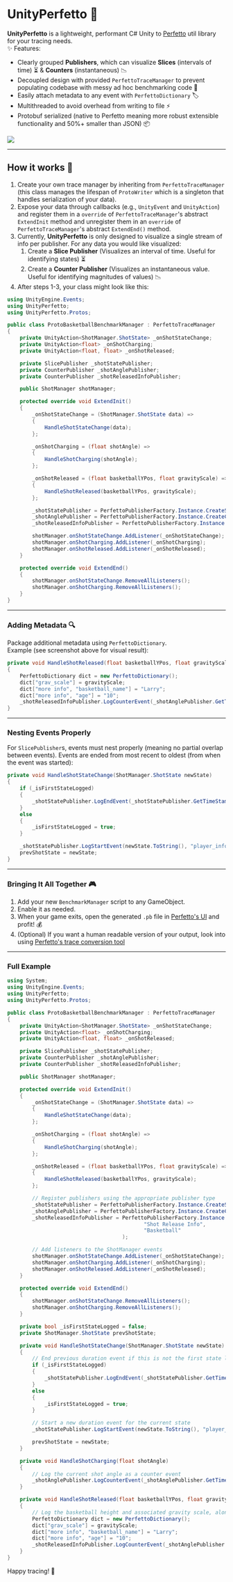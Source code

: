 # UnityPerfetto 🚀

**UnityPerfetto** is a lightweight, performant C# Unity to [Perfetto](https://perfetto.dev/) util library for your tracing needs.  
✨ Features:  
* Clearly grouped **Publishers**, which can visualize **Slices** (intervals of time) ⏳ & **Counters** (instantaneous) 📉  
* Decoupled design with provided `PerfettoTraceManager` to prevent populating codebase with messy ad hoc benchmarking code 🧹 
* Easily attach metadata to any event with `PerfettoDictionary` 🏷️  
* Multithreaded to avoid overhead from writing to file ⚡️
* Protobuf serialized (native to Perfetto meaning more robust extensible functionality and 50%+ smaller than JSON) 📦

<img src="assets/example.jpg">

---

## How it works 🔧

1. Create your own trace manager by inheriting from `PerfettoTraceManager` (this class manages the lifespan of `ProtoWriter` which is a singleton that handles serialization of your data).  
2. Expose your data through callbacks (e.g., `UnityEvent` and `UnityAction`) and register them in a `override` of `PerfettoTraceManager`'s abstract `ExtendInit` method and unregister them in an `override` of `PerfettoTraceManager`'s abstract `ExtendEnd()` method.  
3. Currently, **UnityPerfetto** is only designed to visualize a single stream of info per publisher. For any data you would like visualized:  
    1. Create a **Slice Publisher** (Visualizes an interval of time. Useful for identifying states) ⏳  
    2. Create a **Counter Publisher** (Visualizes an instantaneous value. Useful for identifying magnitudes of values) 📉  
4. After steps 1-3, your class might look like this:  

```csharp
using UnityEngine.Events;
using UnityPerfetto;
using UnityPerfetto.Protos;

public class ProtoBasketballBenchmarkManager : PerfettoTraceManager
{
    private UnityAction<ShotManager.ShotState> _onShotStateChange;
    private UnityAction<float> _onShotCharging;
    private UnityAction<float, float> _onShotReleased;

    private SlicePublisher _shotStatePublisher;
    private CounterPublisher _shotAnglePublisher;
    private CounterPublisher _shotReleasedInfoPublisher;

    public ShotManager shotManager;

    protected override void ExtendInit()
    {
        _onShotStateChange = (ShotManager.ShotState data) =>
        {
            HandleShotStateChange(data);
        };

        _onShotCharging = (float shotAngle) =>
        {
            HandleShotCharging(shotAngle);
        };

        _onShotReleased = (float basketballYPos, float gravityScale) =>
        {
            HandleShotReleased(basketballYPos, gravityScale);
        };

        _shotStatePublisher = PerfettoPublisherFactory.Instance.CreateSlicePublisher("Shot State", "Player");
        _shotAnglePublisher = PerfettoPublisherFactory.Instance.CreateCounterPublisher("Shot Angle", "Player");
        _shotReleasedInfoPublisher = PerfettoPublisherFactory.Instance.CreateCounterPublisher("Shot Release Info", "Basketball");

        shotManager.onShotStateChange.AddListener(_onShotStateChange);
        shotManager.onShotCharging.AddListener(_onShotCharging);
        shotManager.onShotReleased.AddListener(_onShotReleased);
    }

    protected override void ExtendEnd()
    {
        shotManager.onShotStateChange.RemoveAllListeners();
        shotManager.onShotCharging.RemoveAllListeners();
    }
}
```

---

### Adding Metadata 🔍

Package additional metadata using `PerfettoDictionary`.  
Example (see screenshot above for visual result):  

```csharp
private void HandleShotReleased(float basketballYPos, float gravityScale)
{
    PerfettoDictionary dict = new PerfettoDictionary();
    dict["grav_scale"] = gravityScale;
    dict["more info", "basketball_name"] = "Larry";
    dict["more info", "age"] = "10";
    _shotReleasedInfoPublisher.LogCounterEvent(_shotAnglePublisher.GetTimeStamp(), basketballYPos, dict);
}
```

---

### Nesting Events Properly

For `SlicePublisher`s, events must nest properly (meaning no partial overlap between events). Events are ended from most recent to oldest
(from when the event was started):  
```csharp
private void HandleShotStateChange(ShotManager.ShotState newState)
{
    if (_isFirstStateLogged)
    {
        _shotStatePublisher.LogEndEvent(_shotStatePublisher.GetTimeStamp());
    }
    else
    {
        _isFirstStateLogged = true;
    }

    _shotStatePublisher.LogStartEvent(newState.ToString(), "player_info", _shotStatePublisher.GetTimeStamp());
    prevShotState = newState;
}
```

---

### Bringing It All Together 🎮

1. Add your new `BenchmarkManager` script to any GameObject.  
2. Enable it as needed.  
3. When your game exits, open the generated `.pb` file in [Perfetto's UI](https://ui.perfetto.dev/#!/info) and profit! 💰
4. (Optional) If you want a human readable version of your output, look into using [Perfetto's trace conversion tool](https://perfetto.dev/docs/quickstart/traceconv)

---

### Full Example
```csharp
using System;
using UnityEngine.Events;
using UnityPerfetto;
using UnityPerfetto.Protos;

public class ProtoBasketballBenchmarkManager : PerfettoTraceManager
{
    private UnityAction<ShotManager.ShotState> _onShotStateChange;
    private UnityAction<float> _onShotCharging;
    private UnityAction<float, float> _onShotReleased;

    private SlicePublisher _shotStatePublisher;
    private CounterPublisher _shotAnglePublisher;
    private CounterPublisher _shotReleasedInfoPublisher;

    public ShotManager shotManager;

    protected override void ExtendInit()
    {
        _onShotStateChange = (ShotManager.ShotState data) =>
        {
            HandleShotStateChange(data);
        };

        _onShotCharging = (float shotAngle) =>
        {
            HandleShotCharging(shotAngle);
        };

        _onShotReleased = (float basketballYPos, float gravityScale) =>
        {
            HandleShotReleased(basketballYPos, gravityScale);
        };

        // Register publishers using the appropriate publisher type
        _shotStatePublisher = PerfettoPublisherFactory.Instance.CreateSlicePublisher("Shot State", "Player");
        _shotAnglePublisher = PerfettoPublisherFactory.Instance.CreateCounterPublisher("Shot Angle", "Player");
        _shotReleasedInfoPublisher = PerfettoPublisherFactory.Instance.CreateCounterPublisher(
                                            "Shot Release Info",
                                            "Basketball"
                                     );

        // Add listeners to the ShotManager events
        shotManager.onShotStateChange.AddListener(_onShotStateChange);
        shotManager.onShotCharging.AddListener(_onShotCharging);
        shotManager.onShotReleased.AddListener(_onShotReleased);
    }

    protected override void ExtendEnd()
    {
        shotManager.onShotStateChange.RemoveAllListeners();
        shotManager.onShotCharging.RemoveAllListeners();
    }

    private bool _isFirstStateLogged = false;
    private ShotManager.ShotState prevShotState;

    private void HandleShotStateChange(ShotManager.ShotState newState)
    {
        // End previous duration event if this is not the first state logged
        if (_isFirstStateLogged)
        {
            _shotStatePublisher.LogEndEvent(_shotStatePublisher.GetTimeStamp());
        }
        else
        {
            _isFirstStateLogged = true;
        }

        // Start a new duration event for the current state
        _shotStatePublisher.LogStartEvent(newState.ToString(), "player_info", _shotStatePublisher.GetTimeStamp());

        prevShotState = newState;
    }

    private void HandleShotCharging(float shotAngle)
    {
        // Log the current shot angle as a counter event
        _shotAnglePublisher.LogCounterEvent(_shotAnglePublisher.GetTimeStamp(), shotAngle);
    }

    private void HandleShotReleased(float basketballYPos, float gravityScale)
    {
        // Log the basketball height and associated gravity scale, along with some other categorized verbose info
        PerfettoDictionary dict = new PerfettoDictionary();
        dict["grav_scale"] = gravityScale;
        dict["more info", "basketball_name"] = "Larry";
        dict["more info", "age"] = "10";
        _shotReleasedInfoPublisher.LogCounterEvent(_shotAnglePublisher.GetTimeStamp(), basketballYPos, dict);
    }
}
```

Happy tracing! 🎉  
